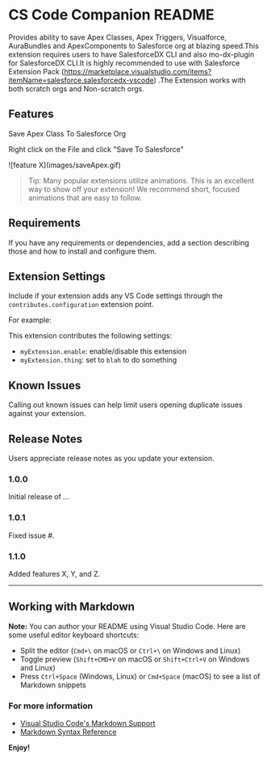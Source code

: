 # CS Code Companion README

Provides ability to save Apex Classes, Apex Triggers, Visualforce, AuraBundles and ApexComponents to Salesforce org at blazing speed.This extension requires users to have SalesforceDX CLI and also mo-dx-plugin for SalesforceDX CLI.It is highly recommended to use with Salesforce Extension Pack (https://marketplace.visualstudio.com/items?itemName=salesforce.salesforcedx-vscode) .The Extension works with both scratch orgs and Non-scratch orgs.

## Features

Save Apex Class To Salesforce Org

Right click on the File and click "Save To Salesforce"

\!\[feature X\]\(images/saveApex.gif\)

> Tip: Many popular extensions utilize animations. This is an excellent way to show off your extension! We recommend short, focused animations that are easy to follow.

## Requirements

If you have any requirements or dependencies, add a section describing those and how to install and configure them.

## Extension Settings

Include if your extension adds any VS Code settings through the `contributes.configuration` extension point.

For example:

This extension contributes the following settings:

* `myExtension.enable`: enable/disable this extension
* `myExtension.thing`: set to `blah` to do something

## Known Issues

Calling out known issues can help limit users opening duplicate issues against your extension.

## Release Notes

Users appreciate release notes as you update your extension.

### 1.0.0

Initial release of ...

### 1.0.1

Fixed issue #.

### 1.1.0

Added features X, Y, and Z.

-----------------------------------------------------------------------------------------------------------

## Working with Markdown

**Note:** You can author your README using Visual Studio Code.  Here are some useful editor keyboard shortcuts:

* Split the editor (`Cmd+\` on macOS or `Ctrl+\` on Windows and Linux)
* Toggle preview (`Shift+CMD+V` on macOS or `Shift+Ctrl+V` on Windows and Linux)
* Press `Ctrl+Space` (Windows, Linux) or `Cmd+Space` (macOS) to see a list of Markdown snippets

### For more information

* [Visual Studio Code's Markdown Support](http://code.visualstudio.com/docs/languages/markdown)
* [Markdown Syntax Reference](https://help.github.com/articles/markdown-basics/)

**Enjoy!**
